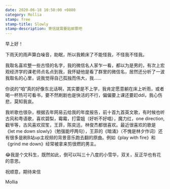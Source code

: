 ```yaml
---
date: 2020-06-18 10:50:00 +0800
category: Mollia
stamp: free
stamp-title: Slowly
stamp-description: 寄信就需要贴邮票吧
---
```


早上好！

下雨天的雨声算白噪音，助眠，所以我赖床了不能怪我，不怪我不怪我。

我取名喜欢整一些古怪的名字，我的微信名人家乍一看，都以为是男的，有次上宏观经济学的课老师点名点到我，我怀疑他是看了群里的微信名，居然还分析了一波我取名的心里，说我觉得自己孤独而伟大，我……

你说的“咱”真的好像东北话啊，其实要是不上学，我肯定愿意躺在床上听雨，或者喝一杯热可可看书，要不然刷剧也是快活的不行，偏偏要上课还要赶ddl，我心伤悲，莫知我哀。

我听歌也很杂，根据去年网易云给我的年度报告，前十首九首英文歌，有时候也听古风和粤语歌，喜欢碧梨，霉霉，打雷姐（好听不好唱），魔力红，one direction,戳爷等，古风喜欢双笙，王菲，陈奕迅，林俊杰都很喜欢。最近很喜欢的歌是《let me down slowly》（勉强能哼两句），王菲的《暗涌》（不愧是林夕作词）还有很多是刷B站up主视频的背景音乐跑去翻的原曲。例如《play with fire》和《grind me down》经常被拿来剪很燃的男主。

😂我是个文科生，既然如此，倒可以叫三十八度的小雪华，双关，反正华也有花的意思。

祝顺意，期待来信

Mollia

